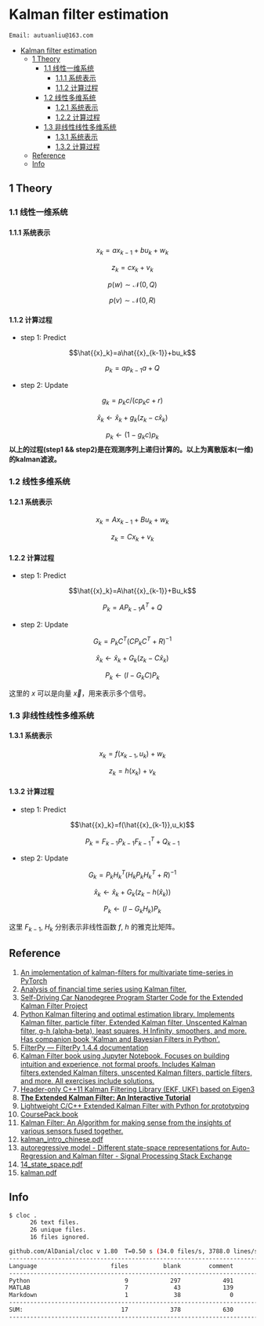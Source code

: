 # Kalman filter estimation

```bash
Email: autuanliu@163.com
```

- [Kalman filter estimation](#kalman-filter-estimation)
  - [1 Theory](#1-theory)
    - [1.1 线性一维系统](#11-%E7%BA%BF%E6%80%A7%E4%B8%80%E7%BB%B4%E7%B3%BB%E7%BB%9F)
      - [1.1.1 系统表示](#111-%E7%B3%BB%E7%BB%9F%E8%A1%A8%E7%A4%BA)
      - [1.1.2 计算过程](#112-%E8%AE%A1%E7%AE%97%E8%BF%87%E7%A8%8B)
    - [1.2 线性多维系统](#12-%E7%BA%BF%E6%80%A7%E5%A4%9A%E7%BB%B4%E7%B3%BB%E7%BB%9F)
      - [1.2.1 系统表示](#121-%E7%B3%BB%E7%BB%9F%E8%A1%A8%E7%A4%BA)
      - [1.2.2 计算过程](#122-%E8%AE%A1%E7%AE%97%E8%BF%87%E7%A8%8B)
    - [1.3 非线性线性多维系统](#13-%E9%9D%9E%E7%BA%BF%E6%80%A7%E7%BA%BF%E6%80%A7%E5%A4%9A%E7%BB%B4%E7%B3%BB%E7%BB%9F)
      - [1.3.1 系统表示](#131-%E7%B3%BB%E7%BB%9F%E8%A1%A8%E7%A4%BA)
      - [1.3.2 计算过程](#132-%E8%AE%A1%E7%AE%97%E8%BF%87%E7%A8%8B)
  - [Reference](#reference)
  - [Info](#info)

## 1 Theory

### 1.1 线性一维系统

#### 1.1.1 系统表示

$$x_k=ax_{k-1}+bu_k+w_k$$

$$z_k=cx_k+v_k$$

$$p(w)\sim\mathcal{N}(0, Q)$$

$$p(v)\sim\mathcal{N}(0, R)$$

#### 1.1.2 计算过程

- step 1: Predict

$$\hat{{x}_k}=a\hat{{x}_{k-1}}+bu_k$$

$$p_k=ap_{k-1}a + Q$$

- step 2: Update

$$g_k=p_k c/(cp_k c+r)$$

$$\hat{x}_k\leftarrow \hat{x}_k+g_k(z_k-c\hat{x}_k)$$

$$p_k\leftarrow (1-g_k c)p_k$$
**以上的过程(step1 && step2)是在观测序列上递归计算的。以上为离散版本(一维)的kalman滤波。**

### 1.2 线性多维系统

#### 1.2.1 系统表示

$$x_k=Ax_{k-1}+Bu_k+w_k$$

$$z_k=Cx_k+v_k$$

#### 1.2.2 计算过程

- step 1: Predict

$$\hat{{x}_k}=A\hat{{x}_{k-1}}+Bu_k$$

$$P_k=AP_{k-1}A^T+Q$$

- step 2: Update

$$G_k=P_k C^T(C{P_k} C^T+R)^{-1}$$

$$\hat{x}_k\leftarrow \hat{x}_k+G_k(z_k-C\hat{x}_k)$$

$$P_k\leftarrow (I-G_k C)P_k$$

这里的 $x$ 可以是向量 $\vec{x}$，用来表示多个信号。

### 1.3 非线性线性多维系统

#### 1.3.1 系统表示

$$x_k=f(x_{k-1},u_k)+w_k$$

$$z_k=h(x_k)+v_k$$

#### 1.3.2 计算过程

- step 1: Predict

$$\hat{{x}_k}=f(\hat{{x}_{k-1}},u_k)$$

$$P_k=F_{k-1}P_{k-1}F_{k-1}^T+Q_{k-1}$$

- step 2: Update

$$G_k=P_k H_k^T(H_k{P_k} H_k^T+R)^{-1}$$

$$\hat{x}_k\leftarrow \hat{x}_k+G_k(z_k-h(\hat{x}_k))$$

$$P_k\leftarrow (I-G_k H_k)P_k$$

这里 $F_{k-1}$, $H_k$ 分别表示非线性函数 $f$, $h$ 的雅克比矩阵。

## Reference

1. [An implementation of kalman-filters for multivariate time-series in PyTorch](https://github.com/strongio/torch-kalman)
2. [Analysis of financial time series using Kalman filter.](https://github.com/noureldien/TimeSeriesAnalysis)
3. [Self-Driving Car Nanodegree Program Starter Code for the Extended Kalman Filter Project](https://github.com/udacity/CarND-Extended-Kalman-Filter-Project)
4. [Python Kalman filtering and optimal estimation library. Implements Kalman filter, particle filter, Extended Kalman filter, Unscented Kalman filter, g-h (alpha-beta), least squares, H Infinity, smoothers, and more. Has companion book 'Kalman and Bayesian Filters in Python'.](https://github.com/rlabbe/filterpy)
5. [FilterPy — FilterPy 1.4.4 documentation](https://filterpy.readthedocs.io/en/latest/)
6. [Kalman Filter book using Jupyter Notebook. Focuses on building intuition and experience, not formal proofs. Includes Kalman filters,extended Kalman filters, unscented Kalman filters, particle filters, and more. All exercises include solutions.](https://github.com/rlabbe/Kalman-and-Bayesian-Filters-in-Python)
7. [Header-only C++11 Kalman Filtering Library (EKF, UKF) based on Eigen3](https://github.com/mherb/kalman)
8. [**The Extended Kalman Filter: An Interactive Tutorial**](https://home.wlu.edu/~levys/kalman_tutorial/)
9. [Lightweight C/C++ Extended Kalman Filter with Python for prototyping](https://github.com/simondlevy/TinyEKF)
10. [CoursePack.book](http://www.cs.unc.edu/~tracker/media/pdf/SIGGRAPH2001_CoursePack_08.pdf)
11. [Kalman Filter: An Algorithm for making sense from the insights of various sensors fused together.](https://towardsdatascience.com/kalman-filter-an-algorithm-for-making-sense-from-the-insights-of-various-sensors-fused-together-ddf67597f35e)
12. [kalman_intro_chinese.pdf](https://www.cs.unc.edu/~welch/kalman/media/pdf/kalman_intro_chinese.pdf)
13. [autoregressive model - Different state-space representations for Auto-Regression and Kalman filter - Signal Processing Stack Exchange](https://dsp.stackexchange.com/questions/2197/different-state-space-representations-for-auto-regression-and-kalman-filter)
14. [14_state_space.pdf](http://www-stat.wharton.upenn.edu/~stine/stat910/lectures/14_state_space.pdf)
15. [kalman.pdf](https://eml.berkeley.edu/~rothenbe/Fall2007/kalman.pdf)

## Info

```bash
$ cloc .
      26 text files.
      26 unique files.
      16 files ignored.

github.com/AlDanial/cloc v 1.80  T=0.50 s (34.0 files/s, 3788.0 lines/s)
-------------------------------------------------------------------------------
Language                     files          blank        comment           code
-------------------------------------------------------------------------------
Python                           9            297            491            561
MATLAB                           7             43            139            251
Markdown                         1             38              0             74
-------------------------------------------------------------------------------
SUM:                            17            378            630            886
-------------------------------------------------------------------------------
```
